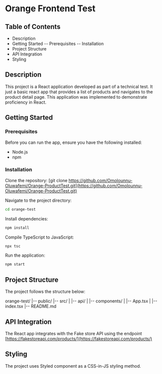 # Orange Frontend Test

## Table of Contents

- Description
- Getting Started
  -- Prerequisites
  -- Installation
- Project Structure
- API Integration
- Styling


## Description

This project is a React application developed as part of a technical test. It just a basic react app that provides a list of products and navigates to the product detail page. This application was implemented to demonstrate proficiency in React.


## Getting Started

### Prerequisites

Before you can run the app, ensure you have the following installed:

- Node.js
- npm

### Installation

Clone the repository:
[git clone https://github.com/Omolounnu-Oluwafemi/Orange-ProductTest.git](https://github.com/Omolounnu-Oluwafemi/Orange-ProductTest.git)

Navigate to the project directory:

```bash
cd orange-test
```

Install dependencies:
```bash
npm install
```
Compile TypeScript to JavaScript:
```bash
npx tsc
```

Run the application:
```bash
npm start
```

## Project Structure
The project follows the structure below:

orange-test/
|-- public/
|-- src/
|   |-- api/
|   |-- components/
|   |-- App.tsx
|   |-- index.tsx
|-- README.md

## API Integration
The React app integrates with the Fake store API using the endpoint [https://fakestoreapi.com/products/](https://fakestoreapi.com/products/)

## Styling
The project uses Styled component as a  CSS-in-JS styling method.


